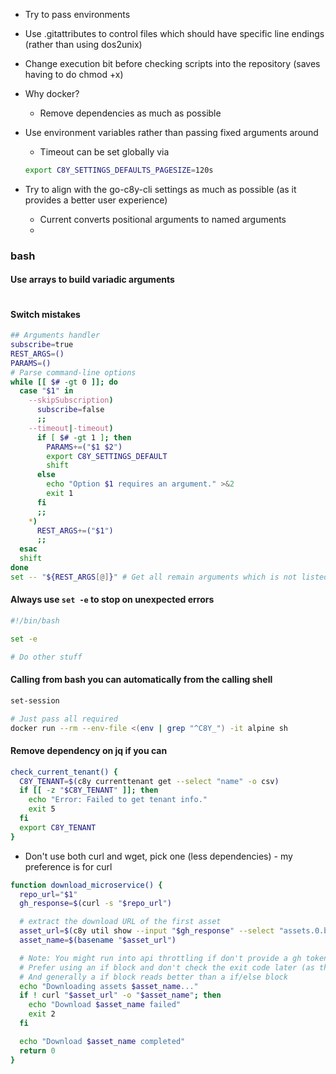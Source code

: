 
* Try to pass environments

* Use .gitattributes to control files which should have specific line endings (rather than using dos2unix)
* Change execution bit before checking scripts into the repository (saves having to do chmod +x)

* Why docker?
    * Remove dependencies as much as possible


* Use environment variables rather than passing fixed arguments around
    * Timeout can be set globally via

    ```sh
    export C8Y_SETTINGS_DEFAULTS_PAGESIZE=120s
    ```


* Try to align with the go-c8y-cli settings as much as possible (as it provides a better user experience)
    * Current converts positional arguments to named arguments
    * 

### bash


#### Use arrays to build variadic arguments

```sh

```

#### Switch mistakes

```sh
## Arguments handler
subscribe=true
REST_ARGS=()
PARAMS=()
# Parse command-line options
while [[ $# -gt 0 ]]; do
  case "$1" in
    --skipSubscription)
      subscribe=false
      ;;
    --timeout|-timeout)
      if [ $# -gt 1 ]; then
        PARAMS+=("$1 $2")
        export C8Y_SETTINGS_DEFAULT
        shift
      else
        echo "Option $1 requires an argument." >&2
        exit 1
      fi
      ;;
    *)
      REST_ARGS+=("$1")
      ;;
  esac
  shift
done
set -- "${REST_ARGS[@]}" # Get all remain arguments which is not listed in the cases above
```

#### Always use `set -e` to stop on unexpected errors

```sh
#!/bin/bash

set -e

# Do other stuff
```


#### Calling from bash you can automatically from the calling shell

```sh
set-session

# Just pass all required
docker run --rm --env-file <(env | grep "^C8Y_") -it alpine sh
```


#### Remove dependency on jq if you can

```sh
check_current_tenant() {
  C8Y_TENANT=$(c8y currenttenant get --select "name" -o csv)
  if [[ -z "$C8Y_TENANT" ]]; then
    echo "Error: Failed to get tenant info."
    exit 5
  fi
  export C8Y_TENANT
}
```

* Don't use both curl and wget, pick one (less dependencies) - my preference is for curl

```sh
function download_microservice() {
  repo_url="$1"
  gh_response=$(curl -s "$repo_url")

  # extract the download URL of the first asset
  asset_url=$(c8y util show --input "$gh_response" --select "assets.0.browser_download_url" -o csv)
  asset_name=$(basename "$asset_url")

  # Note: You might run into api throttling if don't provide a gh token
  # Prefer using an if block and don't check the exit code later (as that is done by the if block)
  # And generally a if block reads better than a if/else block
  echo "Downloading assets $asset_name..."
  if ! curl "$asset_url" -o "$asset_name"; then
    echo "Download $asset_name failed"
    exit 2
  fi

  echo "Download $asset_name completed"
  return 0
}
```
